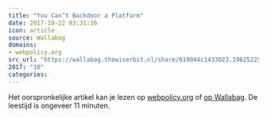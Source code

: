 ```yaml
---
title: "You Can’t Backdoor a Platform"
date: 2017-10-22 03:31:16
icon: article
source: Wallabag
domains:
- webpolicy.org
src_url: "https://wallabag.thewiserbit.nl/share/619044c1433023.19625229"
2017: "10"
categories:
---
```

Het oorspronkelijke artikel kan je lezen op [webpolicy.org](http://webpolicy.org/2015/04/28/you-cant-backdoor-a-platform/) of [op Wallabag](https://wallabag.thewiserbit.nl/share/619044c1433023.19625229). De leestijd is ongeveer 11 minuten.